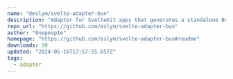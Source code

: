 ```yaml
---
name: "@eslym/svelte-adapter-bun"
description: "Adapter for SvelteKit apps that generates a standalone Bun.js server."
repo_url: "https://github.com/eslym/svelte-adapter-bun"
author: "0nepeop1e"
homepage: "https://github.com/eslym/svelte-adapter-bun#readme"
downloads: 39
updated: "2024-05-16T17:57:55.657Z"
tags: 
  - adapter
---
```

